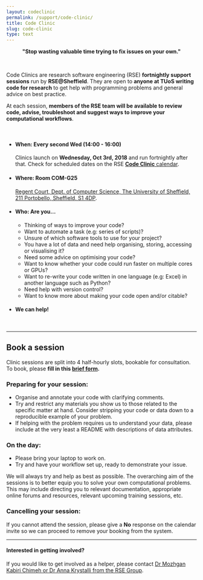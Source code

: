 ```yaml
---
layout: codeclinic
permalink: /support/code-clinic/
title: Code Clinic  
slug: code-clinic
type: text
---
```



**<center>"Stop wasting valuable time trying to fix issues on your own."</center>**

<br>

Code Clinics are research software engineering (RSE) **fortnightly support sessions** run by **RSE@Sheffield**. They are open to **anyone at TUoS writing code for research** to get help with programming problems and general advice on best practice.

At each session, **members of the RSE team will be available to review code, advise, troubleshoot and suggest ways to improve your computational workflows**.

<br>

- #### **When: Every second Wed (14:00 - 16:00)**
    Clinics launch on **Wednesday, Oct 3rd, 2018** and run fortnightly after that. Check for scheduled dates on the RSE [**Code Clinic** calendar](#calendar).

- #### **Where: Room COM-G25**
  [Regent Court, Dept. of Computer Science, The University of Sheffield, 211 Portobello, Sheffield, S1 4DP](https://goo.gl/maps/t88GdT9Yjmz).

- #### **Who: Are you...**
    - Thinking of ways to improve your code?
    - Want to automate a task (e.g: series of scripts)?
    - Unsure of which software tools to use for your project?
    - You have a lot of data and need help organising, storing, accessing or visualising it?
    - Need some advice on optimising your code?
    - Want to know whether your code could run faster on multiple cores or GPUs?
    - Want to re-write your code written in one language (e.g: Excel) in another language such as Python?
    - Need help with version control?
    - Want to know more about making your code open and/or citable?

- #### We can help!

<br>

***

## Book a session

Clinic sessions are split into 4 half-hourly slots, bookable for consultation. To book, please **fill in this [brief form](https://goo.gl/forms/5MVy0jM6xQhWlpmn1).**

### Preparing for your session:

- Organise and annotate your code with clarifying comments.
- Try and restrict any materials you show us to those related to the specific matter at hand. Consider stripping your code or data down to a reproducible example of your problem.
- If helping with the problem requires us to understand your data, please include at the very least a README with descriptions of data attributes.

### On the day:

- Please bring your laptop to work on.
- Try and have your workflow set up, ready to demonstrate your issue.

We will always try and help as best as possible. The overarching aim of the sessions is to better equip you to solve your own computational problems. This may include directing you to relevant documentation, appropriate online forums and resources, relevant upcoming training sessions, etc.

### Cancelling your session:

If you cannot attend the session, please give a **No** response on the calendar invite so we can proceed to remove your booking from the system.

***

#### Interested in getting involved?

If you would like to get involved as a helper, please contact [Dr Mozhgan Kabiri Chimeh or Dr Anna Krystalli from the RSE Group](/contact).


<br>
<br>



<!--
## Usefull links:
[Good Coding Practice]()
-->

